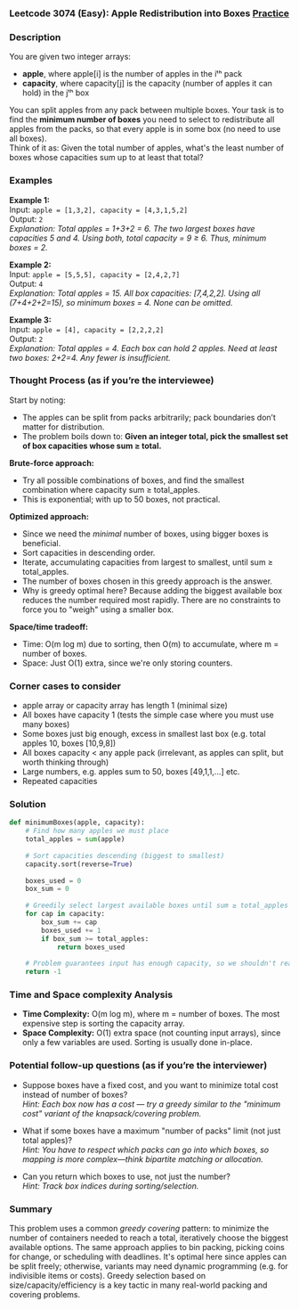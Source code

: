 ### Leetcode 3074 (Easy): Apple Redistribution into Boxes [Practice](https://leetcode.com/problems/apple-redistribution-into-boxes)

### Description  
You are given two integer arrays:  
- **apple**, where apple[i] is the number of apples in the iᵗʰ pack  
- **capacity**, where capacity[j] is the capacity (number of apples it can hold) in the jᵗʰ box

You can split apples from any pack between multiple boxes. Your task is to find the **minimum number of boxes** you need to select to redistribute all apples from the packs, so that every apple is in some box (no need to use all boxes).  
Think of it as: Given the total number of apples, what's the least number of boxes whose capacities sum up to at least that total?

### Examples  

**Example 1:**  
Input: `apple = [1,3,2], capacity = [4,3,1,5,2]`  
Output: `2`  
*Explanation: Total apples = 1+3+2 = 6. The two largest boxes have capacities 5 and 4. Using both, total capacity = 9 ≥ 6. Thus, minimum boxes = 2.*

**Example 2:**  
Input: `apple = [5,5,5], capacity = [2,4,2,7]`  
Output: `4`  
*Explanation: Total apples = 15. All box capacities: [7,4,2,2]. Using all (7+4+2+2=15), so minimum boxes = 4. None can be omitted.*

**Example 3:**  
Input: `apple = [4], capacity = [2,2,2,2]`  
Output: `2`  
*Explanation: Total apples = 4. Each box can hold 2 apples. Need at least two boxes: 2+2=4. Any fewer is insufficient.*

### Thought Process (as if you’re the interviewee)  
Start by noting:
- The apples can be split from packs arbitrarily; pack boundaries don’t matter for distribution.
- The problem boils down to: **Given an integer total, pick the smallest set of box capacities whose sum ≥ total.**

**Brute-force approach:**  
- Try all possible combinations of boxes, and find the smallest combination where capacity sum ≥ total_apples.
- This is exponential; with up to 50 boxes, not practical.

**Optimized approach:**  
- Since we need the *minimal* number of boxes, using bigger boxes is beneficial.
- Sort capacities in descending order.
- Iterate, accumulating capacities from largest to smallest, until sum ≥ total_apples.
- The number of boxes chosen in this greedy approach is the answer.
- Why is greedy optimal here? Because adding the biggest available box reduces the number required most rapidly. There are no constraints to force you to "weigh" using a smaller box.

**Space/time tradeoff:**  
- Time: O(m log m) due to sorting, then O(m) to accumulate, where m = number of boxes.
- Space: Just O(1) extra, since we're only storing counters.

### Corner cases to consider  
- apple array or capacity array has length 1 (minimal size)
- All boxes have capacity 1 (tests the simple case where you must use many boxes)
- Some boxes just big enough, excess in smallest last box (e.g. total apples 10, boxes [10,9,8])
- All boxes capacity < any apple pack (irrelevant, as apples can split, but worth thinking through)
- Large numbers, e.g. apples sum to 50, boxes [49,1,1,...] etc.
- Repeated capacities

### Solution

```python
def minimumBoxes(apple, capacity):
    # Find how many apples we must place
    total_apples = sum(apple)
    
    # Sort capacities descending (biggest to smallest)
    capacity.sort(reverse=True)
    
    boxes_used = 0
    box_sum = 0
    
    # Greedily select largest available boxes until sum ≥ total_apples
    for cap in capacity:
        box_sum += cap
        boxes_used += 1
        if box_sum >= total_apples:
            return boxes_used
    
    # Problem guarantees input has enough capacity, so we shouldn't reach here
    return -1
```

### Time and Space complexity Analysis  

- **Time Complexity:** O(m log m), where m = number of boxes. The most expensive step is sorting the capacity array.
- **Space Complexity:** O(1) extra space (not counting input arrays), since only a few variables are used. Sorting is usually done in-place.

### Potential follow-up questions (as if you’re the interviewer)  

- Suppose boxes have a fixed cost, and you want to minimize total cost instead of number of boxes?  
  *Hint: Each box now has a cost — try a greedy similar to the "minimum cost" variant of the knapsack/covering problem.*

- What if some boxes have a maximum "number of packs" limit (not just total apples)?  
  *Hint: You have to respect which packs can go into which boxes, so mapping is more complex—think bipartite matching or allocation.*

- Can you return which boxes to use, not just the number?  
  *Hint: Track box indices during sorting/selection.*

### Summary
This problem uses a common *greedy covering* pattern: to minimize the number of containers needed to reach a total, iteratively choose the biggest available options. The same approach applies to bin packing, picking coins for change, or scheduling with deadlines. It's optimal here since apples can be split freely; otherwise, variants may need dynamic programming (e.g. for indivisible items or costs). Greedy selection based on size/capacity/efficiency is a key tactic in many real-world packing and covering problems.
